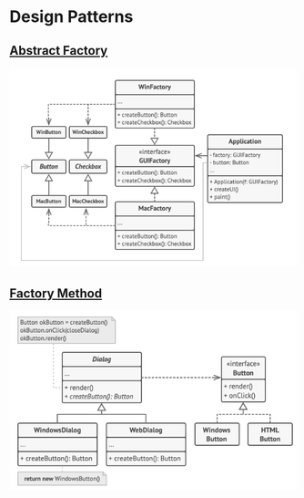 # Design Patterns
## [Abstract Factory](https://refactoring.guru/design-patterns/abstract-factory)
![Pseudocode](pics/abstract_factory.png "Virtual Factory")

## [Factory Method](https://refactoring.guru/design-patterns/factory-method)
![Pseudocode](pics/factory_method.png "Factory Method")
